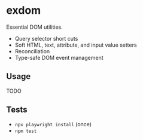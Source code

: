 # exdom

Essential DOM utilities.

- Query selector short cuts
- Soft HTML, text, attribute, and input value setters
- Reconciliation
- Type-safe DOM event management

## Usage

TODO

## Tests

- `npx playwright install` (once)
- `npm test`
